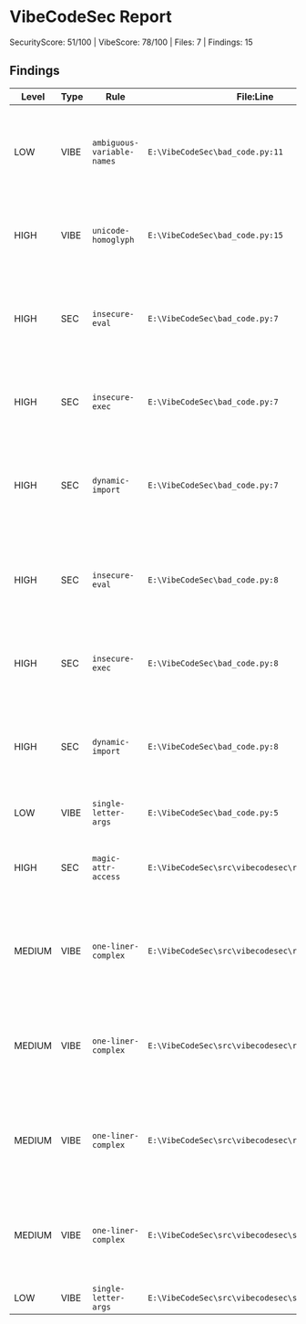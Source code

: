 # VibeCodeSec Report
SecurityScore: 51/100 | VibeScore: 78/100 | Files: 7 | Findings: 15

## Findings
| Level | Type | Rule | File:Line | Message |
|---|---|---|---|---|
| LOW | VIBE | `ambiguous-variable-names` | `E:\VibeCodeSec\bad_code.py:11` | Single ambiguous variables (l, O, I) hinder code review; choose descriptive names. |
| HIGH | VIBE | `unicode-homoglyph` | `E:\VibeCodeSec\bad_code.py:15` | Potential Unicode homoglyph usage (obfuscation risk). |
| HIGH | SEC | `insecure-eval` | `E:\VibeCodeSec\bad_code.py:7` | Use of eval() is unsafe and can lead to RCE. Prefer ast.literal_eval for data or explicit parsing. |
| HIGH | SEC | `insecure-exec` | `E:\VibeCodeSec\bad_code.py:7` | Use of exec() can execute arbitrary code. Avoid or strictly confine. |
| HIGH | SEC | `dynamic-import` | `E:\VibeCodeSec\bad_code.py:7` | Dynamic imports via __import__ can mask malicious modules. Prefer static imports. |
| HIGH | SEC | `insecure-eval` | `E:\VibeCodeSec\bad_code.py:8` | Use of eval() is unsafe and can lead to RCE. Prefer ast.literal_eval for data or explicit parsing. |
| HIGH | SEC | `insecure-exec` | `E:\VibeCodeSec\bad_code.py:8` | Use of exec() can execute arbitrary code. Avoid or strictly confine. |
| HIGH | SEC | `dynamic-import` | `E:\VibeCodeSec\bad_code.py:8` | Dynamic imports via __import__ can mask malicious modules. Prefer static imports. |
| LOW | VIBE | `single-letter-args` | `E:\VibeCodeSec\bad_code.py:5` | Single-letter parameters: a, b, c |
| HIGH | SEC | `magic-attr-access` | `E:\VibeCodeSec\src\vibecodesec\reporters.py:32` | Access to __dict__ or __class__ may leak internals or enable tampering. |
| MEDIUM | VIBE | `one-liner-complex` | `E:\VibeCodeSec\src\vibecodesec\reporters.py:13` | Overly long single lines reduce readability and auditability; split statements. |
| MEDIUM | VIBE | `one-liner-complex` | `E:\VibeCodeSec\src\vibecodesec\reporters.py:16` | Overly long single lines reduce readability and auditability; split statements. |
| MEDIUM | VIBE | `one-liner-complex` | `E:\VibeCodeSec\src\vibecodesec\reporters.py:26` | Overly long single lines reduce readability and auditability; split statements. |
| MEDIUM | VIBE | `one-liner-complex` | `E:\VibeCodeSec\src\vibecodesec\scanner.py:121` | Overly long single lines reduce readability and auditability; split statements. |
| LOW | VIBE | `single-letter-args` | `E:\VibeCodeSec\src\vibecodesec\scanner.py:52` | Single-letter parameters: p |

